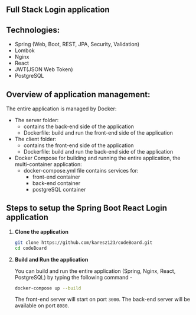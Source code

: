 ## Full Stack Login application
## Technologies:
- Spring (Web, Boot, REST, JPA, Security, Validation)
- Lombok
- Nginx
- React
- JWT(JSON Web Token)
- PostgreSQL

## Overview of application management:
The entire application is managed by Docker:
- The server folder:
  - contains the back-end side of the application
  - Dockerfile: build and run the front-end side of the application
- The client folder:
  - contains the front-end side of the application
  - Dockerfile: build and run the back-end side of the application
- Docker Compose for building and running the entire application, the multi-container application:
  -  docker-compose.yml file contains services for:
		-	front-end container
		-	back-end container
		-	postgreSQL container


## Steps to setup the Spring Boot React Login application

1. **Clone the application**

	```bash
	git clone https://github.com/karesz123/codeBoard.git
	cd codeBoard
	```

2. **Build and Run the application**

	You can build and run the entire application (Spring, Nginx, React, PostgreSQL) by typing the following command -

	```bash
	docker-compose up --build
	```
	
	The front-end server will start on port `3000`.
	The back-end server will be available on port `8080`.


